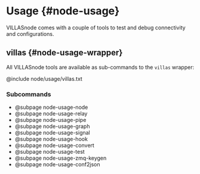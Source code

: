 # Usage {#node-usage}

VILLASnode comes with a couple of tools to test and debug connectivity and configurations.

## villas {#node-usage-wrapper}

All VILLASnode tools are available as sub-commands to the `villas` wrapper:

@include node/usage/villas.txt

### Subcommands

- @subpage node-usage-node
- @subpage node-usage-relay
- @subpage node-usage-pipe
- @subpage node-usage-graph
- @subpage node-usage-signal
- @subpage node-usage-hook
- @subpage node-usage-convert
- @subpage node-usage-test
- @subpage node-usage-zmq-keygen
- @subpage node-usage-conf2json

